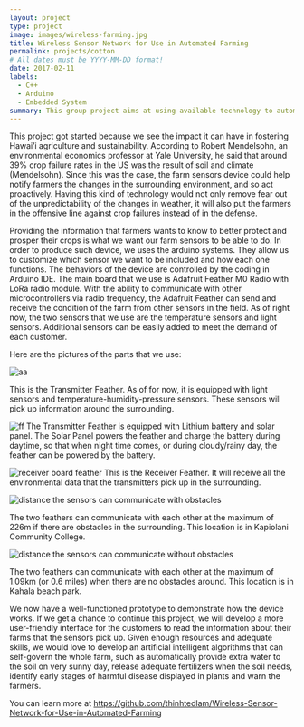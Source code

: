 ```yaml
---
layout: project
type: project
image: images/wireless-farming.jpg
title: Wireless Sensor Network for Use in Automated Farming
permalink: projects/cotton
# All dates must be YYYY-MM-DD format!
date: 2017-02-11
labels:
  - C++
  - Arduino
  - Embedded System
summary: This group project aims at using available technology to automate farming and reduce crop failure.
---
```


This project got started because we see the impact it can have in fostering Hawai’i agriculture and sustainability. 
According to Robert Mendelsohn, an environmental economics professor at Yale University, he said that around 39% crop failure rates in the US was the result of soil and climate (Mendelsohn). Since this was the case, the farm sensors device could help notify farmers the changes in the surrounding environment, and so act proactively. Having this kind of technology would not only remove fear out of the unpredictability of the changes in weather, it will also put the farmers in the offensive line against crop failures instead of in the defense.

Providing the information that farmers wants to know to better protect and prosper their crops is what we want our farm sensors to be able to do. In order to produce such device, we uses the arduino systems. They allow us to customize which sensor we want to be included and how each one functions. The behaviors of the device are controlled by the coding in Arduino IDE. The main board that we use is Adafruit Feather M0 Radio with LoRa radio module. With the ability to communicate with other microcontrollers via radio frequency, the Adafruit Feather can send and receive the condition of the farm from other sensors in the field. As of right now, the two sensors that we use are the temperature sensors and light sensors. Additional sensors can be easily added to meet the demand of each customer.

Here are the pictures of the parts that we use:

![aa](https://cloud.githubusercontent.com/assets/21114221/23250210/29c6e754-f94c-11e6-8521-023e7ab9a56c.png)

This is the Transmitter Feather. As of for now, it is equipped with light sensors and temperature-humidity-pressure sensors. These sensors will pick up information around the surrounding.

![ff](https://cloud.githubusercontent.com/assets/21114221/23250360/e24c0048-f94c-11e6-8d1a-456643099a68.png)
The Transmitter Feather is equipped with Lithium battery and solar panel. The Solar Panel powers the feather and charge the battery during daytime, so that when night time comes, or during cloudy/rainy day, the feather can be powered by the battery.

![receiver board feather](https://cloud.githubusercontent.com/assets/21114221/23250383/03df136c-f94d-11e6-88e7-c5c3d4cba7fe.png)
This is the Receiver Feather. It will receive all the environmental data that the transmitters pick up in the surrounding.

![distance the sensors can communicate with obstacles](https://cloud.githubusercontent.com/assets/21114221/23250399/173aa03e-f94d-11e6-905b-b898bb67138f.PNG)

The two feathers can communicate with each other at the maximum of 226m if there are obstacles in the surrounding. This location is in Kapiolani Community College.

![distance the sensors can communicate without obstacles](https://cloud.githubusercontent.com/assets/21114221/23250413/24c5cc7e-f94d-11e6-8e0b-45dd668b4d00.PNG)

The two feathers can communicate with each other at the maximum of 1.09km (or 0.6 miles) when there are no obstacles around. This location is in Kahala beach park.

We now have a well-functioned prototype to demonstrate how the device works. If we get a chance to continue this project, we will develop a more user-friendly interface for the customers to read the information about their farms that the sensors pick up. Given enough resources and adequate skills, we would love to develop an artificial intelligent algorithms that can self-govern the whole farm, such as automatically provide extra water to the soil on very sunny day, release adequate fertilizers when the soil needs, identify early stages of harmful disease displayed in plants and warn the farmers.

You can learn more at https://github.com/thinhtedlam/Wireless-Sensor-Network-for-Use-in-Automated-Farming
